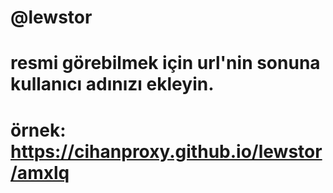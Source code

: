 # @lewstor
# resmi görebilmek için url'nin sonuna kullanıcı adınızı ekleyin.
# örnek: https://cihanproxy.github.io/lewstor/amxlq
